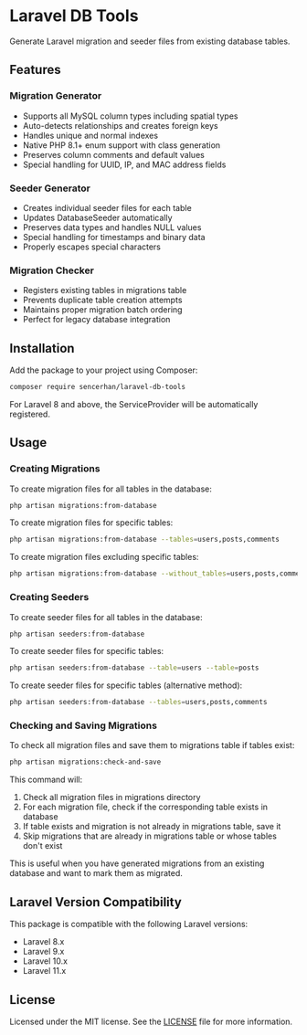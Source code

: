 # Laravel DB Tools

Generate Laravel migration and seeder files from existing database tables.

## Features

### Migration Generator
- Supports all MySQL column types including spatial types
- Auto-detects relationships and creates foreign keys
- Handles unique and normal indexes
- Native PHP 8.1+ enum support with class generation
- Preserves column comments and default values
- Special handling for UUID, IP, and MAC address fields

### Seeder Generator
- Creates individual seeder files for each table
- Updates DatabaseSeeder automatically
- Preserves data types and handles NULL values
- Special handling for timestamps and binary data
- Properly escapes special characters

### Migration Checker
- Registers existing tables in migrations table
- Prevents duplicate table creation attempts
- Maintains proper migration batch ordering
- Perfect for legacy database integration

## Installation

Add the package to your project using Composer:

```bash
composer require sencerhan/laravel-db-tools
```

For Laravel 8 and above, the ServiceProvider will be automatically registered.

## Usage

### Creating Migrations

To create migration files for all tables in the database:

```bash
php artisan migrations:from-database
```

To create migration files for specific tables:

```bash
php artisan migrations:from-database --tables=users,posts,comments
```

To create migration files excluding specific tables:

```bash
php artisan migrations:from-database --without_tables=users,posts,comments
```

### Creating Seeders

To create seeder files for all tables in the database:

```bash
php artisan seeders:from-database
```

To create seeder files for specific tables:

```bash
php artisan seeders:from-database --table=users --table=posts
```

To create seeder files for specific tables (alternative method):

```bash
php artisan seeders:from-database --tables=users,posts,comments
```

### Checking and Saving Migrations

To check all migration files and save them to migrations table if tables exist:

```bash
php artisan migrations:check-and-save
```

This command will:
1. Check all migration files in migrations directory
2. For each migration file, check if the corresponding table exists in database
3. If table exists and migration is not already in migrations table, save it
4. Skip migrations that are already in migrations table or whose tables don't exist

This is useful when you have generated migrations from an existing database and want to mark them as migrated.

## Laravel Version Compatibility

This package is compatible with the following Laravel versions:
- Laravel 8.x
- Laravel 9.x
- Laravel 10.x
- Laravel 11.x

## License

Licensed under the MIT license. See the [LICENSE](LICENSE) file for more information.